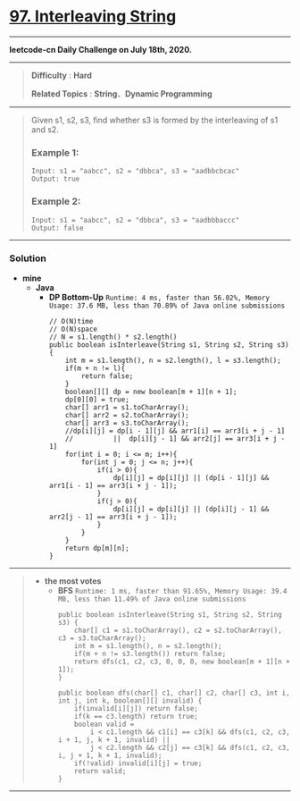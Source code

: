 # [97. Interleaving String](https://leetcode.com/problems/interleaving-string/)

---

**leetcode-cn Daily Challenge on July 18th, 2020.**

---

> **Difficulty** : **Hard**
>
> **Related Topics** : **String**、**Dynamic Programming**

---

> Given s1, s2, s3, find whether s3 is formed by the interleaving of s1 and s2.
>
> ### Example 1:
> ```
> Input: s1 = "aabcc", s2 = "dbbca", s3 = "aadbbcbcac"
> Output: true
> ```
>
> ### Example 2:
> ```
> Input: s1 = "aabcc", s2 = "dbbca", s3 = "aadbbbaccc"
> Output: false
> ```

---

### Solution
* **mine**
  * **Java**
    * **DP Bottom-Up** `Runtime: 4 ms, faster than 56.02%, Memory Usage: 37.6 MB, less than 70.89% of Java online submissions`
      ```
      // O(N)time
      // O(N)space
      // N = s1.length() * s2.length()
      public boolean isInterleave(String s1, String s2, String s3) {
          int m = s1.length(), n = s2.length(), l = s3.length();
          if(m + n != l){
              return false;
          }
          boolean[][] dp = new boolean[m + 1][n + 1];
          dp[0][0] = true;
          char[] arr1 = s1.toCharArray();
          char[] arr2 = s2.toCharArray();
          char[] arr3 = s3.toCharArray();
          //dp[i][j] = dp[i - 1][j] && arr1[i] == arr3[i + j - 1] 
          //          ||  dp[i][j - 1] && arr2[j] == arr3[i + j - 1]
          for(int i = 0; i <= m; i++){
              for(int j = 0; j <= n; j++){
                  if(i > 0){
                      dp[i][j] = dp[i][j] || (dp[i - 1][j] && arr1[i - 1] == arr3[i + j - 1]);
                  }
                  if(j > 0){
                      dp[i][j] = dp[i][j] || (dp[i][j - 1] && arr2[j - 1] == arr3[i + j - 1]);
                  }
              }
          }
          return dp[m][n];
      }
      ```

---

> * **the most votes**
>   * **BFS** `Runtime: 1 ms, faster than 91.65%, Memory Usage: 39.4 MB, less than 11.49% of Java online submissions`
>     ```
>     public boolean isInterleave(String s1, String s2, String s3) {
>         char[] c1 = s1.toCharArray(), c2 = s2.toCharArray(), c3 = s3.toCharArray();
>         int m = s1.length(), n = s2.length();
>         if(m + n != s3.length()) return false;
>         return dfs(c1, c2, c3, 0, 0, 0, new boolean[m + 1][n + 1]);
>     }
> 
>     public boolean dfs(char[] c1, char[] c2, char[] c3, int i, int j, int k, boolean[][] invalid) {
>         if(invalid[i][j]) return false;
>         if(k == c3.length) return true;
>         boolean valid = 
>             i < c1.length && c1[i] == c3[k] && dfs(c1, c2, c3, i + 1, j, k + 1, invalid) || 
>             j < c2.length && c2[j] == c3[k] && dfs(c1, c2, c3, i, j + 1, k + 1, invalid);
>         if(!valid) invalid[i][j] = true;
>         return valid;
>     }
>     ```

---
